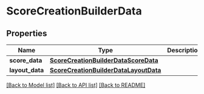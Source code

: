 # ScoreCreationBuilderData

## Properties
Name | Type | Description | Notes
------------ | ------------- | ------------- | -------------
**score_data** | [**ScoreCreationBuilderDataScoreData**](ScoreCreationBuilderDataScoreData.md) |  | [optional] 
**layout_data** | [**ScoreCreationBuilderDataLayoutData**](ScoreCreationBuilderDataLayoutData.md) |  | [optional] 

[[Back to Model list]](../README.md#documentation-for-models) [[Back to API list]](../README.md#documentation-for-api-endpoints) [[Back to README]](../README.md)


